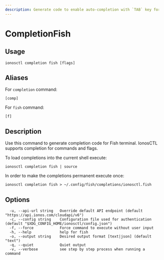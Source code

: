```yaml
---
description: Generate code to enable auto-completion with `TAB` key for Fish terminal
---
```


# CompletionFish

## Usage

```text
ionosctl completion fish [flags]
```

## Aliases

For `completion` command:

```text
[comp]
```

For `fish` command:

```text
[f]
```

## Description

Use this command to generate completion code for Fish terminal. IonosCTL supports completion for commands and flags.

To load completions into the current shell execute:

```text
ionosctl completion fish | source
```

In order to make the completions permanent execute once:

```text
ionosctl completion fish > ~/.config/fish/completions/ionosctl.fish
```

## Options

```text
  -u, --api-url string   Override default API endpoint (default "https://api.ionos.com/cloudapi/v6")
  -c, --config string    Configuration file used for authentication (default "$XDG_CONFIG_HOME/ionosctl/config.json")
  -f, --force            Force command to execute without user input
  -h, --help             help for fish
  -o, --output string    Desired output format [text|json] (default "text")
  -q, --quiet            Quiet output
  -v, --verbose          see step by step process when running a command
```

